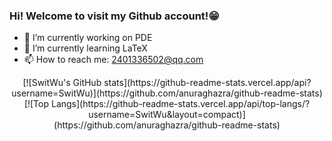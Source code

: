 ### Hi! Welcome to visit my Github account!😁

- 🔭 I’m currently working on PDE
- 🌱 I’m currently learning LaTeX
- 📫 How to reach me: [2401336502@qq.com](mailto:2401336502@qq.com)
<div align="center">
[![SwitWu's GitHub stats](https://github-readme-stats.vercel.app/api?username=SwitWu)](https://github.com/anuraghazra/github-readme-stats)
[![Top Langs](https://github-readme-stats.vercel.app/api/top-langs/?username=SwitWu&layout=compact)](https://github.com/anuraghazra/github-readme-stats)
</div>
